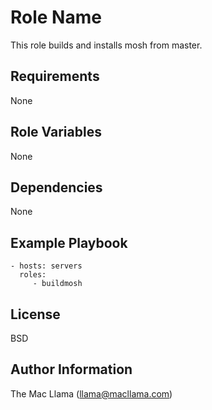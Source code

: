# Role Name

This role builds and installs mosh from master.

## Requirements

None

## Role Variables

None

## Dependencies

None

## Example Playbook

    - hosts: servers
      roles:
         - buildmosh

## License

BSD

## Author Information

The Mac Llama (llama@macllama.com)
